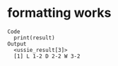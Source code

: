 # formatting works

    Code
      print(result)
    Output
      <ussie_result[3]>
      [1] L 1-2 D 2-2 W 3-2

